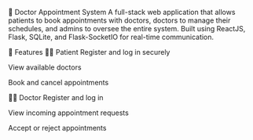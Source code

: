 🏥 Doctor Appointment System
A full-stack web application that allows patients to book appointments with doctors, doctors to manage their schedules, and admins to oversee the entire system. Built using ReactJS, Flask, SQLite, and Flask-SocketIO for real-time communication.

📌 Features
🧑‍⚕️ Patient
Register and log in securely

View available doctors

Book and cancel appointments

👨‍⚕️ Doctor
Register and log in

View incoming appointment requests

Accept or reject appointments
